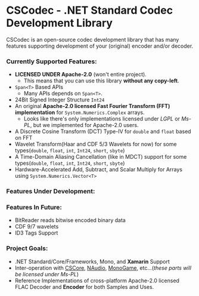 # CSCodec - .NET Standard Codec Development Library #
CSCodec is an open-source codec development library that has many features supporting development of your (original) encoder and/or decoder.

### Currently Supported Features: ###
- **LICENSED UNDER __Apache-2.0__** (won't entire project).
  - This means that you can use this library **without any copy-left**.
- `Span<T>` Based APIs
  - Many APIs depends on `Span<T>`.
- 24Bit Signed Integer Structure `Int24`
- An original **Apache-2.0 licensed Fast Fourier Transform (FFT) implementation** for `System.Numerics.Complex` arrays.
  - Looks like there's only implementations licensed under *LGPL* or *Ms-PL*, but we implemented for Apache-2.0 users.
- A Discrete Cosine Transform (DCT) Type-IV for `double` and `float` based on FFT
- Wavelet Transform(Haar and CDF 5/3 Wavelets for now) for some types(`double`, `float`, `int`, `Int24`, `short`, `sbyte`)
- A Time-Domain Aliasing Cancellation (like in MDCT) support for some types(`double`, `float`, `int`, `Int24`, `short`, `sbyte`)
- Hardware-Accelerated Add, Subtract, and Scalar Multiply for Arrays using `System.Numerics.Vector<T>`

### Features Under Development: ###

### Features In Future: ###
- BitReader reads bitwise encoded binary data
- CDF 9/7 wavelets
- ID3 Tags Support

### Project Goals: ###
- .NET Standard/Core/Frameworks, Mono, and **Xamarin** Support
- Inter-operation with [CSCore](https://github.com/filoe/cscore), [NAudio](https://github.com/naudio/NAudio), [MonoGame](https://github.com/MonoGame/MonoGame), etc...(*these parts will be licensed under Ms-PL*)
- Reference Implementations of cross-platform Apache-2.0 licensed FLAC Decoder and **Encoder** for both Samples and Uses.
